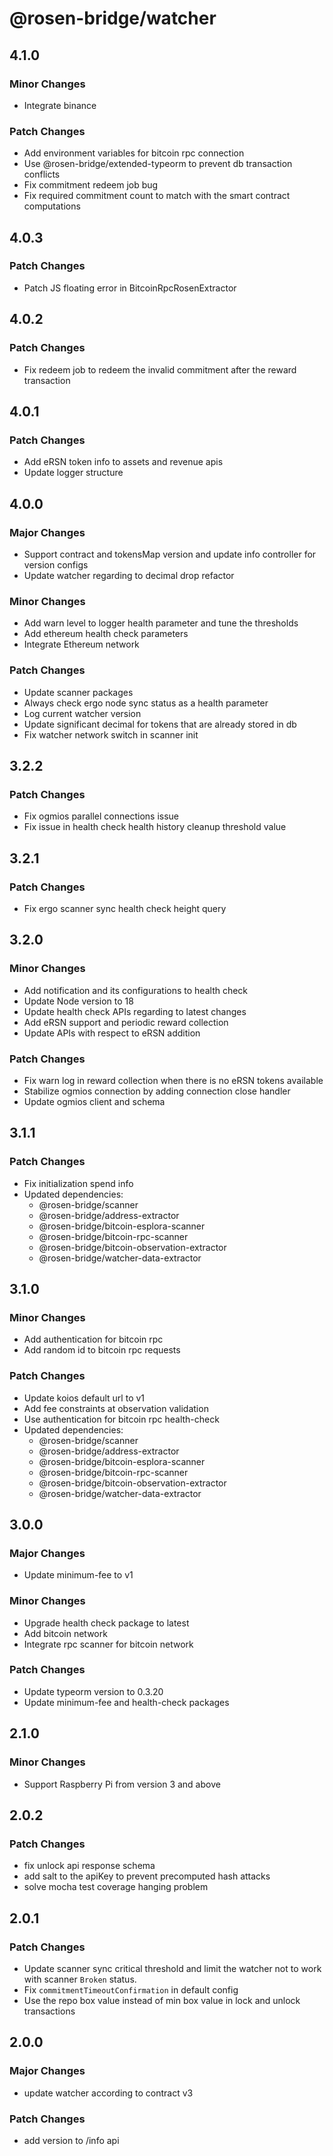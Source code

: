 # @rosen-bridge/watcher

## 4.1.0

### Minor Changes

- Integrate binance

### Patch Changes

- Add environment variables for bitcoin rpc connection
- Use @rosen-bridge/extended-typeorm to prevent db transaction conflicts
- Fix commitment redeem job bug
- Fix required commitment count to match with the smart contract computations

## 4.0.3

### Patch Changes

- Patch JS floating error in BitcoinRpcRosenExtractor

## 4.0.2

### Patch Changes

- Fix redeem job to redeem the invalid commitment after the reward transaction

## 4.0.1

### Patch Changes

- Add eRSN token info to assets and revenue apis
- Update logger structure

## 4.0.0

### Major Changes

- Support contract and tokensMap version and update info controller for version configs
- Update watcher regarding to decimal drop refactor

### Minor Changes

- Add warn level to logger health parameter and tune the thresholds
- Add ethereum health check parameters
- Integrate Ethereum network

### Patch Changes

- Update scanner packages
- Always check ergo node sync status as a health parameter
- Log current watcher version
- Update significant decimal for tokens that are already stored in db
- Fix watcher network switch in scanner init

## 3.2.2

### Patch Changes

- Fix ogmios parallel connections issue
- Fix issue in health check health history cleanup threshold value

## 3.2.1

### Patch Changes

- Fix ergo scanner sync health check height query

## 3.2.0

### Minor Changes

- Add notification and its configurations to health check
- Update Node version to 18
- Update health check APIs regarding to latest changes
- Add eRSN support and periodic reward collection
- Update APIs with respect to eRSN addition

### Patch Changes

- Fix warn log in reward collection when there is no eRSN tokens available
- Stabilize ogmios connection by adding connection close handler
- Update ogmios client and schema

## 3.1.1

### Patch Changes

- Fix initialization spend info
- Updated dependencies:
  - @rosen-bridge/scanner
  - @rosen-bridge/address-extractor
  - @rosen-bridge/bitcoin-esplora-scanner
  - @rosen-bridge/bitcoin-rpc-scanner
  - @rosen-bridge/bitcoin-observation-extractor
  - @rosen-bridge/watcher-data-extractor

## 3.1.0

### Minor Changes

- Add authentication for bitcoin rpc
- Add random id to bitcoin rpc requests

### Patch Changes

- Update koios default url to v1
- Add fee constraints at observation validation
- Use authentication for bitcoin rpc health-check
- Updated dependencies:
  - @rosen-bridge/scanner
  - @rosen-bridge/address-extractor
  - @rosen-bridge/bitcoin-esplora-scanner
  - @rosen-bridge/bitcoin-rpc-scanner
  - @rosen-bridge/bitcoin-observation-extractor
  - @rosen-bridge/watcher-data-extractor

## 3.0.0

### Major Changes

- Update minimum-fee to v1

### Minor Changes

- Upgrade health check package to latest
- Add bitcoin network
- Integrate rpc scanner for bitcoin network

### Patch Changes

- Update typeorm version to 0.3.20
- Update minimum-fee and health-check packages

## 2.1.0

### Minor Changes

- Support Raspberry Pi from version 3 and above

## 2.0.2

### Patch Changes

- fix unlock api response schema
- add salt to the apiKey to prevent precomputed hash attacks
- solve mocha test coverage hanging problem

## 2.0.1

### Patch Changes

- Update scanner sync critical threshold and limit the watcher not to work with scanner `Broken` status.
- Fix `commitmentTimeoutConfirmation` in default config
- Use the repo box value instead of min box value in lock and unlock transactions

## 2.0.0

### Major Changes

- update watcher according to contract v3

### Patch Changes

- add version to /info api

